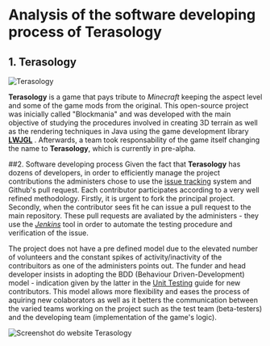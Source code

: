 # Analysis of the software developing process of Terasology

## 1. Terasology

![Terasology](https://github.com/dimamo5/Terasology/blob/Filipa/ESOF-DOCS/images/terasology.png?raw=true)

**Terasology** is a game that pays tribute to *Minecraft* keeping the aspect level and some of the game mods from the original. 
This open-source project was inicially called "Blockmania" and was developed 
with the main objective of studying the procedures involved in creating 3D terrain as well as the rendering techniques 
in Java using the game development library **[LWJGL](http://www.lwjgl.org/)** .
Afterwards, a team took responsability of the game itself changing the name to **Terasology**, which is currently in pre-alpha.

##2. Software developing process
Given the fact that **Terasology** has dozens of developers, in order to efficiently manage the project contributions the administers chose to use the [issue tracking](https://github.com/MovingBlocks/Terasology/issues) system and Github's pull request. Each contributor participates according to a very well refined methodology. Firstly, it is urgent to fork the principal project. Secondly, when the contributor sees fit
he can issue a pull request to the main repository. These pull requests are avaliated by the administers - they use the 
*[Jenkins](https://wiki.jenkins-ci.org/display/JENKINS/Meet+Jenkins)* tool in order to automate the testing procedure and verification of the issue.

The project does not have a pre defined model due to the elevated number of volunteers and the constant spikes of activity/inactivity of the contribuitors as one of the administers points out. The funder and head developer insists in adopting the BDD (Behaviour Driven-Development) model - indication given by the latter in the [Unit Testing](https://github.com/MovingBlocks/Terasology/wiki/Unit-Testing) guide for new contributors. This model allows more flexibility and eases the process of aquiring new colaborators as well as it betters the communication between the varied teams working on the project such as the test team (beta-testers) and the developing team (implementation of the game's logic).

![Screenshot do website Terasology](https://github.com/dimamo5/Terasology/blob/Filipa/ESOF-DOCS/images/site.png?raw=true)

